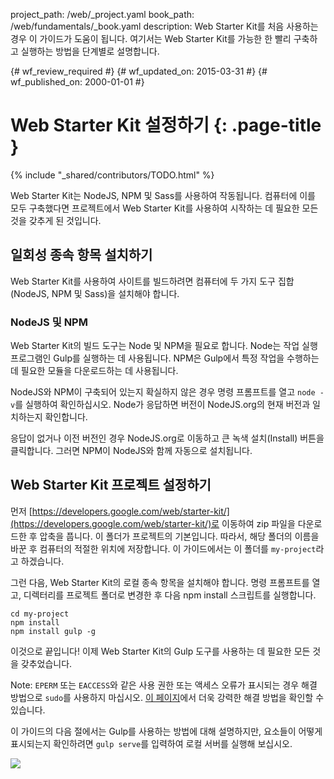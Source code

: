 project_path: /web/_project.yaml
book_path: /web/fundamentals/_book.yaml
description: Web Starter Kit를 처음 사용하는 경우 이 가이드가 도움이 됩니다. 여기서는 Web Starter Kit를 가능한 한 빨리 구축하고 실행하는 방법을 단계별로 설명합니다.

{# wf_review_required #}
{# wf_updated_on: 2015-03-31 #}
{# wf_published_on: 2000-01-01 #}

# Web Starter Kit 설정하기 {: .page-title }

{% include "_shared/contributors/TODO.html" %}



Web Starter Kit는 NodeJS, NPM 및 Sass를 사용하여 작동됩니다. 컴퓨터에 이를 모두 구축했다면 프로젝트에서 Web Starter
Kit를 사용하여 시작하는 데 필요한 모든 것을 갖추게 된 것입니다.


## 일회성 종속 항목 설치하기

Web Starter Kit를 사용하여 사이트를 빌드하려면 컴퓨터에 두 가지
도구 집합(NodeJS, NPM 및 Sass)을 설치해야 합니다.

### NodeJS 및 NPM

Web Starter Kit의 빌드 도구는 Node 및 NPM을 필요로 합니다. Node는 작업 실행 프로그램인 Gulp를 실행하는 데
사용됩니다. NPM은 Gulp에서 특정 작업을 수행하는 데 필요한 모듈을 다운로드하는 데
사용됩니다.

NodeJS와 NPM이 구축되어 있는지 확실하지 않은 경우 명령 프롬프트를 열고 `node -v`를 실행하여
확인하십시오. Node가 응답하면 버전이 NodeJS.org의 현재 버전과 일치하는지
확인합니다.

응답이 없거나 이전 버전인 경우 NodeJS.org로 이동하고
큰 녹색 설치(Install) 버튼을 클릭합니다. 그러면 NPM이 NodeJS와 함께 자동으로
설치됩니다.

## Web Starter Kit 프로젝트 설정하기

먼저 [https://developers.google.com/web/starter-kit/](https://developers.google.com/web/starter-kit/)로 이동하여
zip 파일을 다운로드한 후 압축을 풉니다. 이 폴더가 프로젝트의 기본입니다. 따라서, 해당 폴더의 이름을 바꾼 후 컴퓨터의 적절한 위치에 저장합니다. 이 가이드에서는 이 폴더를 `my-project`라고 하겠습니다.

그런 다음, Web Starter Kit의 로컬 종속 항목을 설치해야 합니다. 명령 프롬프트를
열고, 디렉터리를 프로젝트 폴더로 변경한 후 다음 npm
install 스크립트를 실행합니다.

    cd my-project
    npm install
    npm install gulp -g

이것으로 끝입니다! 이제 Web Starter Kit의 Gulp 도구를 사용하는 데 필요한 모든 것을
갖추었습니다.

<!-- TODO: Verify note type! -->
Note: <code>EPERM</code> 또는 <code>EACCESS</code>와 같은 사용 권한 또는 액세스 오류가 표시되는 경우 해결 방법으로 <code>sudo</code>를 사용하지 마십시오. <a href='https://github.com/sindresorhus/guides/blob/master/npm-global-without-sudo.md'>이 페이지</a>에서 더욱 강력한 해결 방법을 확인할 수 있습니다.

이 가이드의 다음 절에서는 Gulp를 사용하는 방법에 대해 설명하지만,
요소들이 어떻게 표시되는지 확인하려면 `gulp serve`를 입력하여 로컬 서버를 실행해 보십시오.

<img src="images/wsk-on-pixel-n5.png">


